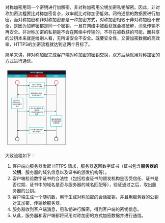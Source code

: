 对称加密用同一个密钥进行加解密，非对称加密用公钥加密私钥解密。因此，非对称加密流程要比对称加密复杂，效率就比对称加密低效。网络通信的数据要进行加密，而对称加密和非对称加密都是一种加密方式，对称加密相较于非对称加密不安全，是因为加解密都是同一个密钥，一旦在网络中被截获就会被破解，消息传输不再安全。非对称加密的私钥是不会在网络中传输的，不存在被截获的可能，而共享的公钥本来就是给别人看，无所谓安全不安全。既要安全性，又要加密数据的高效率，HTTPS的加密流程就达到这两个目标了。

简单来讲，非对称加密完成客户端对称加密的密钥交换，双方后续就用对称加密的方式进行通信。

<img src="./images/HTTPS通信流程.png" alt="HTTPS通信流程" style="zoom: 25%;" />

大致流程如下：

1. 客户端向服务器发起 HTTPS 请求，服务器返回数字证书（证书包含**服务器的公钥**、服务器的域名信息以及证书的颁发机构等）。
2. 客户端检验数字证书的合法性（包括检查证书的颁发机构是否受信任、证书是否过期、证书中的域名是否与服务器的域名匹配等），验证通过之后，取出服务器的公钥。
3. 客户端生成一个随机数，用于生成对称加密的会话密钥，并且用服务器的公钥对其加密，传输给服务器。
4. 服务器收到客户端消息，用私钥进行解密，得到客户端的密钥信息。
5. 从此，服务器和客户端都将采用对称加密的方式加密数据并进行通信。

